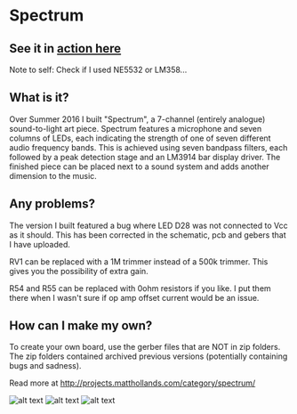 Spectrum
========

See it in [action here](https://www.youtube.com/watch?v=lG2d-PY_e9g&ab_channel=MattHollands)
---------------------------------------------------------------------------------------------

Note to self: Check if I used NE5532 or LM358...

What is it?
-----------
Over Summer 2016 I built "Spectrum", a 7-channel (entirely analogue) sound-to-light art piece. Spectrum features a microphone and seven columns of LEDs, each indicating the strength of one of seven different audio frequency bands. This is achieved using seven bandpass filters, each followed by a peak detection stage and an LM3914 bar display driver. The finished piece can be placed next to a sound system and adds another dimension to the music.

Any problems?
-------------
The version I built featured a bug where LED D28 was not connected to Vcc as it should. This has been corrected in the schematic, pcb and gebers that I have uploaded.

RV1 can be replaced with a 1M trimmer instead of a 500k trimmer. This gives you the possibility of extra gain.

R54 and R55 can be replaced with 0ohm resistors if you like. I put them there when I wasn't sure if op amp offset current would be an issue.

How can I make my own?
---------------------
To create your own board, use the gerber files that are NOT in zip folders. The zip folders contained archived previous versions (potentially containing bugs and sadness).

Read more at http://projects.matthollands.com/category/spectrum/

![alt text](https://keepdevelopingprojects.files.wordpress.com/2016/10/20161012_180619.jpg)
![alt text](https://keepdevelopingprojects.files.wordpress.com/2016/10/img_1663.jpg)
![alt text](https://keepdevelopingprojects.files.wordpress.com/2016/10/img_1662.jpg)

